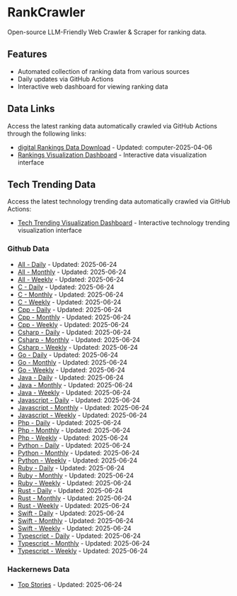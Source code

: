 # RankCrawler

Open-source LLM-Friendly Web Crawler & Scraper for ranking data.

## Features

* Automated collection of ranking data from various sources
* Daily updates via GitHub Actions
* Interactive web dashboard for viewing ranking data


## Data Links

Access the latest ranking data automatically crawled via GitHub Actions through the following links:

* [digital Rankings Data Download](https://github.com/chenjy16/RankCrawler/blob/main/data/1688/digital_computer_2025-04-06.json) - Updated: computer-2025-04-06
* [Rankings Visualization Dashboard](https://chenjy16.github.io/RankCrawler/1688_rankings.html) - Interactive data visualization interface




## Tech Trending Data

Access the latest technology trending data automatically crawled via GitHub Actions:

* [Tech Trending Visualization Dashboard](https://chenjy16.github.io/RankCrawler/tech_trending.html) - Interactive technology trending visualization interface

### Github Data

* [All - Daily](https://github.com/chenjy16/RankCrawler/blob/main/data/github/github_all_daily_2025-06-24.json) - Updated: 2025-06-24
* [All - Monthly](https://github.com/chenjy16/RankCrawler/blob/main/data/github/github_all_monthly_2025-06-24.json) - Updated: 2025-06-24
* [All - Weekly](https://github.com/chenjy16/RankCrawler/blob/main/data/github/github_all_weekly_2025-06-24.json) - Updated: 2025-06-24
* [C - Daily](https://github.com/chenjy16/RankCrawler/blob/main/data/github/github_c_daily_2025-06-24.json) - Updated: 2025-06-24
* [C - Monthly](https://github.com/chenjy16/RankCrawler/blob/main/data/github/github_c_monthly_2025-06-24.json) - Updated: 2025-06-24
* [C - Weekly](https://github.com/chenjy16/RankCrawler/blob/main/data/github/github_c_weekly_2025-06-24.json) - Updated: 2025-06-24
* [Cpp - Daily](https://github.com/chenjy16/RankCrawler/blob/main/data/github/github_cpp_daily_2025-06-24.json) - Updated: 2025-06-24
* [Cpp - Monthly](https://github.com/chenjy16/RankCrawler/blob/main/data/github/github_cpp_monthly_2025-06-24.json) - Updated: 2025-06-24
* [Cpp - Weekly](https://github.com/chenjy16/RankCrawler/blob/main/data/github/github_cpp_weekly_2025-06-24.json) - Updated: 2025-06-24
* [Csharp - Daily](https://github.com/chenjy16/RankCrawler/blob/main/data/github/github_csharp_daily_2025-06-24.json) - Updated: 2025-06-24
* [Csharp - Monthly](https://github.com/chenjy16/RankCrawler/blob/main/data/github/github_csharp_monthly_2025-06-24.json) - Updated: 2025-06-24
* [Csharp - Weekly](https://github.com/chenjy16/RankCrawler/blob/main/data/github/github_csharp_weekly_2025-06-24.json) - Updated: 2025-06-24
* [Go - Daily](https://github.com/chenjy16/RankCrawler/blob/main/data/github/github_go_daily_2025-06-24.json) - Updated: 2025-06-24
* [Go - Monthly](https://github.com/chenjy16/RankCrawler/blob/main/data/github/github_go_monthly_2025-06-24.json) - Updated: 2025-06-24
* [Go - Weekly](https://github.com/chenjy16/RankCrawler/blob/main/data/github/github_go_weekly_2025-06-24.json) - Updated: 2025-06-24
* [Java - Daily](https://github.com/chenjy16/RankCrawler/blob/main/data/github/github_java_daily_2025-06-24.json) - Updated: 2025-06-24
* [Java - Monthly](https://github.com/chenjy16/RankCrawler/blob/main/data/github/github_java_monthly_2025-06-24.json) - Updated: 2025-06-24
* [Java - Weekly](https://github.com/chenjy16/RankCrawler/blob/main/data/github/github_java_weekly_2025-06-24.json) - Updated: 2025-06-24
* [Javascript - Daily](https://github.com/chenjy16/RankCrawler/blob/main/data/github/github_javascript_daily_2025-06-24.json) - Updated: 2025-06-24
* [Javascript - Monthly](https://github.com/chenjy16/RankCrawler/blob/main/data/github/github_javascript_monthly_2025-06-24.json) - Updated: 2025-06-24
* [Javascript - Weekly](https://github.com/chenjy16/RankCrawler/blob/main/data/github/github_javascript_weekly_2025-06-24.json) - Updated: 2025-06-24
* [Php - Daily](https://github.com/chenjy16/RankCrawler/blob/main/data/github/github_php_daily_2025-06-24.json) - Updated: 2025-06-24
* [Php - Monthly](https://github.com/chenjy16/RankCrawler/blob/main/data/github/github_php_monthly_2025-06-24.json) - Updated: 2025-06-24
* [Php - Weekly](https://github.com/chenjy16/RankCrawler/blob/main/data/github/github_php_weekly_2025-06-24.json) - Updated: 2025-06-24
* [Python - Daily](https://github.com/chenjy16/RankCrawler/blob/main/data/github/github_python_daily_2025-06-24.json) - Updated: 2025-06-24
* [Python - Monthly](https://github.com/chenjy16/RankCrawler/blob/main/data/github/github_python_monthly_2025-06-24.json) - Updated: 2025-06-24
* [Python - Weekly](https://github.com/chenjy16/RankCrawler/blob/main/data/github/github_python_weekly_2025-06-24.json) - Updated: 2025-06-24
* [Ruby - Daily](https://github.com/chenjy16/RankCrawler/blob/main/data/github/github_ruby_daily_2025-06-24.json) - Updated: 2025-06-24
* [Ruby - Monthly](https://github.com/chenjy16/RankCrawler/blob/main/data/github/github_ruby_monthly_2025-06-24.json) - Updated: 2025-06-24
* [Ruby - Weekly](https://github.com/chenjy16/RankCrawler/blob/main/data/github/github_ruby_weekly_2025-06-24.json) - Updated: 2025-06-24
* [Rust - Daily](https://github.com/chenjy16/RankCrawler/blob/main/data/github/github_rust_daily_2025-06-24.json) - Updated: 2025-06-24
* [Rust - Monthly](https://github.com/chenjy16/RankCrawler/blob/main/data/github/github_rust_monthly_2025-06-24.json) - Updated: 2025-06-24
* [Rust - Weekly](https://github.com/chenjy16/RankCrawler/blob/main/data/github/github_rust_weekly_2025-06-24.json) - Updated: 2025-06-24
* [Swift - Daily](https://github.com/chenjy16/RankCrawler/blob/main/data/github/github_swift_daily_2025-06-24.json) - Updated: 2025-06-24
* [Swift - Monthly](https://github.com/chenjy16/RankCrawler/blob/main/data/github/github_swift_monthly_2025-06-24.json) - Updated: 2025-06-24
* [Swift - Weekly](https://github.com/chenjy16/RankCrawler/blob/main/data/github/github_swift_weekly_2025-06-24.json) - Updated: 2025-06-24
* [Typescript - Daily](https://github.com/chenjy16/RankCrawler/blob/main/data/github/github_typescript_daily_2025-06-24.json) - Updated: 2025-06-24
* [Typescript - Monthly](https://github.com/chenjy16/RankCrawler/blob/main/data/github/github_typescript_monthly_2025-06-24.json) - Updated: 2025-06-24
* [Typescript - Weekly](https://github.com/chenjy16/RankCrawler/blob/main/data/github/github_typescript_weekly_2025-06-24.json) - Updated: 2025-06-24

### Hackernews Data

* [Top Stories](https://github.com/chenjy16/RankCrawler/blob/main/data/hackernews/hackernews_top_2025-06-24.json) - Updated: 2025-06-24


